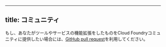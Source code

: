 <!--
---
title: Community
---
-->
---
title: コミュニティ
---

<!--
If you have extensions, tools or services you would like to provided to the Cloud Foundry community, please submit them in this section using a [GitHub pull request](https://github.com/cloudfoundry/cf-docs). 
-->

もし、あなたがツールやサービスの機能拡張をしたものをCloud Foundryコミュニティに提供したい場合には、[GitHub pull request](https://github.com/cloudfoundry/cf-docs)を利用してください。